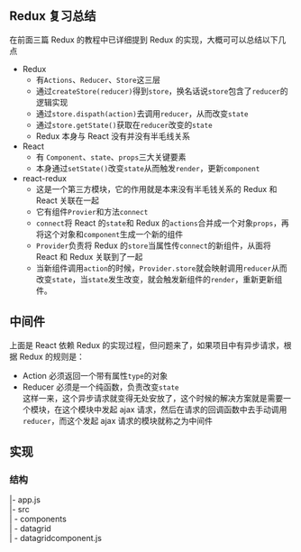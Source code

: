## Redux 复习总结
在前面三篇 Redux 的教程中已详细提到 Redux 的实现，大概可可以总结以下几点
- Redux 
    - 有`Actions`、`Reducer`、`Store`这三层
    - 通过`createStore(reducer)`得到`store`，换名话说`store`包含了`reducer`的逻辑实现
    - 通过`store.dispath(action)`去调用`reducer`，从而改变`state`
    - 通过`store.getState()`获取在`reducer`改变的`state`
    - Redux 本身与 React 没有并没有半毛线关系
- React
    - 有 `Component`、`state`、`props`三大关键要素
    - 本身通过`setState()`改变`state`从而触发`render`，更新`component`
- react-redux
    - 这是一个第三方模块，它的作用就是本来没有半毛钱关系的 Redux 和 React 关联在一起
    - 它有组件`Provier`和方法`connect`
    - `connect`将 React 的`state`和 Redux 的`actions`合并成一个对象`props`，再将这个对象和`component`生成一个新的组件
    - `Provider`负责将 Redux 的`store`当属性传`connect`的新组件，从面将 React 和 Redux 关联到了一起
    - 当新组件调用`action`的时候，`Provider.store`就会映射调用`reducer`从而改变`state`，当`state`发生改变，就会触发新组件的`render`，重新更新组件。

## 中间件
上面是 React 依赖 Redux 的实现过程，但问题来了，如果项目中有异步请求，根据 Redux 的规则是：
- Action 必须返回一个带有属性`type`的对象
- Reducer 必须是一个纯函数，负责改变`state`  
这样一来，这个异步请求就变得无处安放了，这个时候的解决方案就是需要一个模块，在这个模块中发起 ajax 请求，然后在请求的回调函数中去手动调用`reducer`，而这个发起 ajax 请求的模块就称之为中间件

## 实现
### 结构
|- app.js  
|- src  
|   - components  
|   - datagrid  
|       - datagridcomponent.js  
